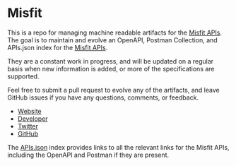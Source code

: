 # MisfitThis is a repo for managing machine readable artifacts for the [Misfit APIs](https://build.misfit.com/). The goal is to maintain and evolve an OpenAPI, Postman Collection, and APIs.json index for the [Misfit APIs](https://build.misfit.com/).They are a constant work in progress, and will be updated on a regular basis when new information is added, or more of the specifications are supported.Feel free to submit a pull request to evolve any of the artifacts, and leave GitHub issues if you have any questions, comments, or feedback.- [Website](https://build.misfit.com/)- [Developer](https://build.misfit.com/)- [Twitter](https://twitter.com/Misfit)- [GitHub](https://github.com/Misfit-Developers)The [APIs.json](https://github.com/api-evangelist/misfit/blob/master/apis.json) index provides links to all the relevant links for the Misfit APIs, including the OpenAPI and Postman if they are present.